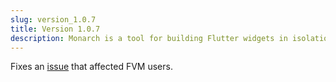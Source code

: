 ```yaml
---
slug: version_1.0.7
title: Version 1.0.7
description: Monarch is a tool for building Flutter widgets in isolation. It makes it easy to build, test and debug complex UIs.
---
```


Fixes an [issue](https://github.com/Dropsource/monarch/issues/19) that affected FVM users.

